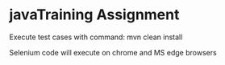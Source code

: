 # javaTraining Assignment

Execute test cases with command: mvn clean install

Selenium code will execute on chrome and MS edge browsers
